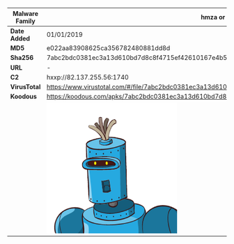 | Malware Family | hmza or APT-C-27                                             |
| -------------- | ------------------------------------------------------------ |
| **Date Added** | 01/01/2019                                                   |
| **MD5**        | e022aa83908625ca356782480881dd8d                             |
| **Sha256**     | 7abc2bdc0381ec3a13d610bd7d8c8f4715ef42610167e4b53df7d2d243b0c942 |
| **URL**        | -                                                            |
| **C2**         | hxxp://82.137.255.56:1740                                    |
| **VirusTotal** | https://www.virustotal.com/#/file/7abc2bdc0381ec3a13d610bd7d8c8f4715ef42610167e4b53df7d2d243b0c942/detection |
| **Koodous**    | https://koodous.com/apks/7abc2bdc0381ec3a13d610bd7d8c8f4715ef42610167e4b53df7d2d243b0c942 |
|                | ![](../assets/7abc2bdc0381ec3a13d610bd7d8c8f4715ef42610167e4b53df7d2d243b0c942.png) |